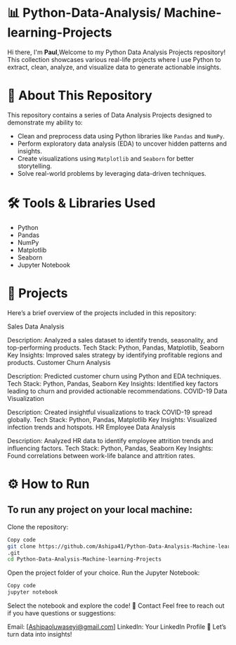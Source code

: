 # 📊  Python-Data-Analysis/ Machine-learning-Projects

Hi there, I'm **Paul**,Welcome to my Python Data Analysis Projects repository! This collection showcases various real-life projects where I use Python to extract, clean, analyze, and visualize data to generate actionable insights.

# 📌 About This Repository
This repository contains a series of Data Analysis Projects designed to demonstrate my ability to:

- Clean and preprocess data using Python libraries like `Pandas` and `NumPy`.
- Perform exploratory data analysis (EDA) to uncover hidden patterns and insights.
- Create visualizations using `Matplotlib` and `Seaborn` for better storytelling.
- Solve real-world problems by leveraging data-driven techniques.

# 🛠 Tools & Libraries Used
- Python
- Pandas
- NumPy
- Matplotlib
- Seaborn
- Jupyter Notebook

# 🚀 Projects
Here’s a brief overview of the projects included in this repository:

Sales Data Analysis

Description: Analyzed a sales dataset to identify trends, seasonality, and top-performing products.
Tech Stack: Python, Pandas, Matplotlib, Seaborn
Key Insights: Improved sales strategy by identifying profitable regions and products.
Customer Churn Analysis

Description: Predicted customer churn using Python and EDA techniques.
Tech Stack: Python, Pandas, Seaborn
Key Insights: Identified key factors leading to churn and provided actionable recommendations.
COVID-19 Data Visualization

Description: Created insightful visualizations to track COVID-19 spread globally.
Tech Stack: Python, Pandas, Matplotlib
Key Insights: Visualized infection trends and hotspots.
HR Employee Data Analysis

Description: Analyzed HR data to identify employee attrition trends and influencing factors.
Tech Stack: Python, Pandas, Seaborn
Key Insights: Found correlations between work-life balance and attrition rates.

# ⚙️ How to Run
## To run any project on your local machine:

Clone the repository:
```bash
Copy code
git clone https://github.com/Ashipa41/Python-Data-Analysis-Machine-learning-Projects
.git
cd Python-Data-Analysis-Machine-learning-Projects
```
Open the project folder of your choice.
Run the Jupyter Notebook:

```bash
Copy code
jupyter notebook
```

Select the notebook and explore the code!
🤝 Contact
Feel free to reach out if you have questions or suggestions:

Email: [Ashipaoluwaseyi@gmail.com]
LinkedIn: Your LinkedIn Profile
🚀 Let’s turn data into insights!

